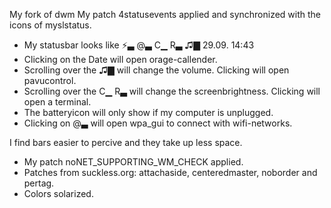 My fork of dwm
My patch 4statusevents applied and synchronized with the icons of myslstatus. 
- My statusbar looks like 
⚡▃ @▃ C▁ R▃ ♫▇  29.09.  14:43
- Clicking on the Date will open orage-callender.
- Scrolling over the ♫▇ will change the volume. Clicking will open pavucontrol.
- Scrolling over the C▁ R▃ will change the screenbrightness. Clicking will open a terminal.
- The batteryicon will only show if my computer is unplugged.
- Clicking on @▃ will open wpa_gui to connect with wifi-networks.

I find bars easier to percive and they take up less space.
- My patch noNET_SUPPORTING_WM_CHECK applied. 
- Patches from suckless.org: attachaside, centeredmaster, noborder and pertag.
- Colors solarized.
